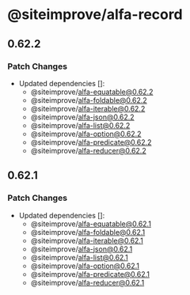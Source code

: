 # @siteimprove/alfa-record

## 0.62.2

### Patch Changes

- Updated dependencies []:
  - @siteimprove/alfa-equatable@0.62.2
  - @siteimprove/alfa-foldable@0.62.2
  - @siteimprove/alfa-iterable@0.62.2
  - @siteimprove/alfa-json@0.62.2
  - @siteimprove/alfa-list@0.62.2
  - @siteimprove/alfa-option@0.62.2
  - @siteimprove/alfa-predicate@0.62.2
  - @siteimprove/alfa-reducer@0.62.2

## 0.62.1

### Patch Changes

- Updated dependencies []:
  - @siteimprove/alfa-equatable@0.62.1
  - @siteimprove/alfa-foldable@0.62.1
  - @siteimprove/alfa-iterable@0.62.1
  - @siteimprove/alfa-json@0.62.1
  - @siteimprove/alfa-list@0.62.1
  - @siteimprove/alfa-option@0.62.1
  - @siteimprove/alfa-predicate@0.62.1
  - @siteimprove/alfa-reducer@0.62.1
